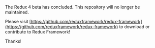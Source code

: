 The Redux 4 beta has concluded.  This repository will no longer be maintained.

Please visit [https://github.com/reduxframework/redux-framework](https://github.com/reduxframework/redux-framework) to download or contribute to Redux Framework!

Thanks!
